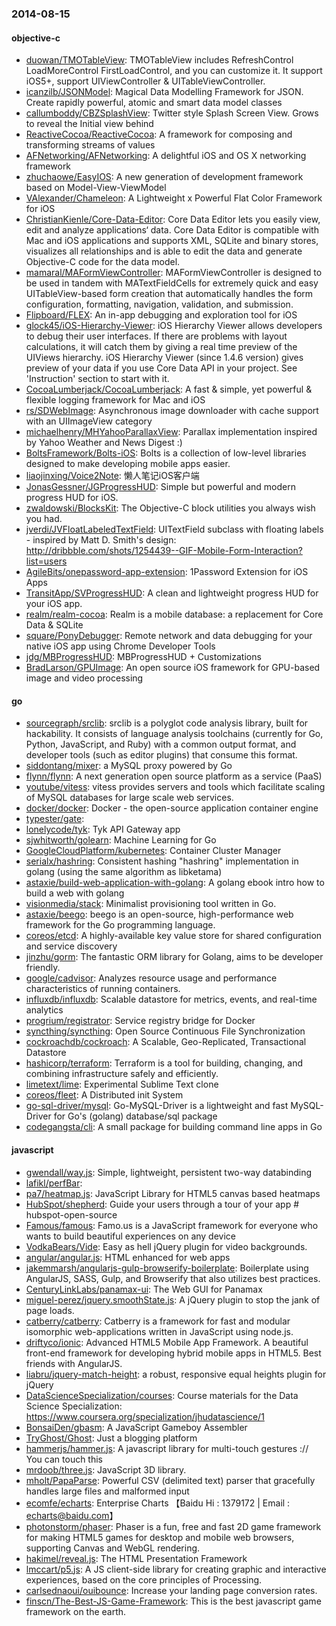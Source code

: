 ### 2014-08-15

#### objective-c
* [duowan/TMOTableView](https://github.com/duowan/TMOTableView): TMOTableView includes RefreshControl LoadMoreControl FirstLoadControl, and you can customize it. It support iOS5+, support UIViewController & UITableViewController.
* [icanzilb/JSONModel](https://github.com/icanzilb/JSONModel): Magical Data Modelling Framework for JSON. Create rapidly powerful, atomic and smart data model classes
* [callumboddy/CBZSplashView](https://github.com/callumboddy/CBZSplashView): Twitter style Splash Screen View. Grows to reveal the Initial view behind
* [ReactiveCocoa/ReactiveCocoa](https://github.com/ReactiveCocoa/ReactiveCocoa): A framework for composing and transforming streams of values
* [AFNetworking/AFNetworking](https://github.com/AFNetworking/AFNetworking): A delightful iOS and OS X networking framework
* [zhuchaowe/EasyIOS](https://github.com/zhuchaowe/EasyIOS): A new generation of development framework based on Model-View-ViewModel
* [VAlexander/Chameleon](https://github.com/VAlexander/Chameleon): A Lightweight x Powerful Flat Color Framework for iOS
* [ChristianKienle/Core-Data-Editor](https://github.com/ChristianKienle/Core-Data-Editor): Core Data Editor lets you easily view, edit and analyze applications‘ data. Core Data Editor is compatible with Mac and iOS applications and supports XML, SQLite and binary stores, visualizes all relationships and is able to edit the data and generate Objective-C code for the data model.
* [mamaral/MAFormViewController](https://github.com/mamaral/MAFormViewController): MAFormViewController is designed to be used in tandem with MATextFieldCells for extremely quick and easy UITableView-based form creation that automatically handles the form configuration, formatting, navigation, validation, and submission.
* [Flipboard/FLEX](https://github.com/Flipboard/FLEX): An in-app debugging and exploration tool for iOS
* [glock45/iOS-Hierarchy-Viewer](https://github.com/glock45/iOS-Hierarchy-Viewer): iOS Hierarchy Viewer allows developers to debug their user interfaces. If there are problems with layout calculations, it will catch them by giving a real time preview of the UIViews hierarchy. iOS Hierarchy Viewer (since 1.4.6 version) gives preview of your data if you use Core Data API in your project. See 'Instruction' section to start with it.
* [CocoaLumberjack/CocoaLumberjack](https://github.com/CocoaLumberjack/CocoaLumberjack): A fast & simple, yet powerful & flexible logging framework for Mac and iOS
* [rs/SDWebImage](https://github.com/rs/SDWebImage): Asynchronous image downloader with cache support with an UIImageView category
* [michaelhenry/MHYahooParallaxView](https://github.com/michaelhenry/MHYahooParallaxView): Parallax implementation inspired by Yahoo Weather and News Digest :)
* [BoltsFramework/Bolts-iOS](https://github.com/BoltsFramework/Bolts-iOS): Bolts is a collection of low-level libraries designed to make developing mobile apps easier.
* [liaojinxing/Voice2Note](https://github.com/liaojinxing/Voice2Note): 懒人笔记iOS客户端
* [JonasGessner/JGProgressHUD](https://github.com/JonasGessner/JGProgressHUD): Simple but powerful and modern progress HUD for iOS.
* [zwaldowski/BlocksKit](https://github.com/zwaldowski/BlocksKit): The Objective-C block utilities you always wish you had.
* [jverdi/JVFloatLabeledTextField](https://github.com/jverdi/JVFloatLabeledTextField): UITextField subclass with floating labels - inspired by Matt D. Smith's design: http://dribbble.com/shots/1254439--GIF-Mobile-Form-Interaction?list=users
* [AgileBits/onepassword-app-extension](https://github.com/AgileBits/onepassword-app-extension): 1Password Extension for iOS Apps
* [TransitApp/SVProgressHUD](https://github.com/TransitApp/SVProgressHUD): A clean and lightweight progress HUD for your iOS app.
* [realm/realm-cocoa](https://github.com/realm/realm-cocoa): Realm is a mobile database: a replacement for Core Data & SQLite
* [square/PonyDebugger](https://github.com/square/PonyDebugger): Remote network and data debugging for your native iOS app using Chrome Developer Tools
* [jdg/MBProgressHUD](https://github.com/jdg/MBProgressHUD): MBProgressHUD + Customizations
* [BradLarson/GPUImage](https://github.com/BradLarson/GPUImage): An open source iOS framework for GPU-based image and video processing

#### go
* [sourcegraph/srclib](https://github.com/sourcegraph/srclib): srclib is a polyglot code analysis library, built for hackability. It consists of language analysis toolchains (currently for Go, Python, JavaScript, and Ruby) with a common output format, and developer tools (such as editor plugins) that consume this format.
* [siddontang/mixer](https://github.com/siddontang/mixer): a MySQL proxy powered by Go
* [flynn/flynn](https://github.com/flynn/flynn): A next generation open source platform as a service (PaaS)
* [youtube/vitess](https://github.com/youtube/vitess): vitess provides servers and tools which facilitate scaling of MySQL databases for large scale web services.
* [docker/docker](https://github.com/docker/docker): Docker - the open-source application container engine
* [typester/gate](https://github.com/typester/gate): 
* [lonelycode/tyk](https://github.com/lonelycode/tyk): Tyk API Gateway app
* [sjwhitworth/golearn](https://github.com/sjwhitworth/golearn): Machine Learning for Go
* [GoogleCloudPlatform/kubernetes](https://github.com/GoogleCloudPlatform/kubernetes): Container Cluster Manager
* [serialx/hashring](https://github.com/serialx/hashring): Consistent hashing "hashring" implementation in golang (using the same algorithm as libketama)
* [astaxie/build-web-application-with-golang](https://github.com/astaxie/build-web-application-with-golang): A golang ebook intro how to build a web with golang
* [visionmedia/stack](https://github.com/visionmedia/stack): Minimalist provisioning tool written in Go.
* [astaxie/beego](https://github.com/astaxie/beego): beego is an open-source, high-performance web framework for the Go programming language.
* [coreos/etcd](https://github.com/coreos/etcd): A highly-available key value store for shared configuration and service discovery
* [jinzhu/gorm](https://github.com/jinzhu/gorm): The fantastic ORM library for Golang, aims to be developer friendly.
* [google/cadvisor](https://github.com/google/cadvisor): Analyzes resource usage and performance characteristics of running containers.
* [influxdb/influxdb](https://github.com/influxdb/influxdb): Scalable datastore for metrics, events, and real-time analytics
* [progrium/registrator](https://github.com/progrium/registrator): Service registry bridge for Docker
* [syncthing/syncthing](https://github.com/syncthing/syncthing): Open Source Continuous File Synchronization
* [cockroachdb/cockroach](https://github.com/cockroachdb/cockroach): A Scalable, Geo-Replicated, Transactional Datastore
* [hashicorp/terraform](https://github.com/hashicorp/terraform): Terraform is a tool for building, changing, and combining infrastructure safely and efficiently.
* [limetext/lime](https://github.com/limetext/lime): Experimental Sublime Text clone
* [coreos/fleet](https://github.com/coreos/fleet): A Distributed init System
* [go-sql-driver/mysql](https://github.com/go-sql-driver/mysql): Go-MySQL-Driver is a lightweight and fast MySQL-Driver for Go's (golang) database/sql package
* [codegangsta/cli](https://github.com/codegangsta/cli): A small package for building command line apps in Go

#### javascript
* [gwendall/way.js](https://github.com/gwendall/way.js): Simple, lightweight, persistent two-way databinding
* [lafikl/perfBar](https://github.com/lafikl/perfBar): 
* [pa7/heatmap.js](https://github.com/pa7/heatmap.js): JavaScript Library for HTML5 canvas based heatmaps
* [HubSpot/shepherd](https://github.com/HubSpot/shepherd): Guide your users through a tour of your app # hubspot-open-source
* [Famous/famous](https://github.com/Famous/famous): Famo.us is a JavaScript framework for everyone who wants to build beautiful experiences on any device
* [VodkaBears/Vide](https://github.com/VodkaBears/Vide): Easy as hell jQuery plugin for video backgrounds.
* [angular/angular.js](https://github.com/angular/angular.js): HTML enhanced for web apps
* [jakemmarsh/angularjs-gulp-browserify-boilerplate](https://github.com/jakemmarsh/angularjs-gulp-browserify-boilerplate): Boilerplate using AngularJS, SASS, Gulp, and Browserify that also utilizes best practices.
* [CenturyLinkLabs/panamax-ui](https://github.com/CenturyLinkLabs/panamax-ui): The Web GUI for Panamax
* [miguel-perez/jquery.smoothState.js](https://github.com/miguel-perez/jquery.smoothState.js): A jQuery plugin to stop the jank of page loads.
* [catberry/catberry](https://github.com/catberry/catberry): Catberry is a framework for fast and modular isomorphic web-applications written in JavaScript using node.js.
* [driftyco/ionic](https://github.com/driftyco/ionic): Advanced HTML5 Mobile App Framework. A beautiful front-end framework for developing hybrid mobile apps in HTML5. Best friends with AngularJS.
* [liabru/jquery-match-height](https://github.com/liabru/jquery-match-height): a robust, responsive equal heights plugin for jQuery
* [DataScienceSpecialization/courses](https://github.com/DataScienceSpecialization/courses): Course materials for the Data Science Specialization: https://www.coursera.org/specialization/jhudatascience/1
* [BonsaiDen/gbasm](https://github.com/BonsaiDen/gbasm): A JavaScript Gameboy Assembler
* [TryGhost/Ghost](https://github.com/TryGhost/Ghost): Just a blogging platform
* [hammerjs/hammer.js](https://github.com/hammerjs/hammer.js): A javascript library for multi-touch gestures :// You can touch this
* [mrdoob/three.js](https://github.com/mrdoob/three.js): JavaScript 3D library.
* [mholt/PapaParse](https://github.com/mholt/PapaParse): Powerful CSV (delimited text) parser that gracefully handles large files and malformed input
* [ecomfe/echarts](https://github.com/ecomfe/echarts): Enterprise Charts 【Baidu Hi : 1379172 | Email : echarts@baidu.com】
* [photonstorm/phaser](https://github.com/photonstorm/phaser): Phaser is a fun, free and fast 2D game framework for making HTML5 games for desktop and mobile web browsers, supporting Canvas and WebGL rendering.
* [hakimel/reveal.js](https://github.com/hakimel/reveal.js): The HTML Presentation Framework
* [lmccart/p5.js](https://github.com/lmccart/p5.js): A JS client-side library for creating graphic and interactive experiences, based on the core principles of Processing.
* [carlsednaoui/ouibounce](https://github.com/carlsednaoui/ouibounce): Increase your landing page conversion rates.
* [finscn/The-Best-JS-Game-Framework](https://github.com/finscn/The-Best-JS-Game-Framework): This is the best javascript game framework on the earth.
